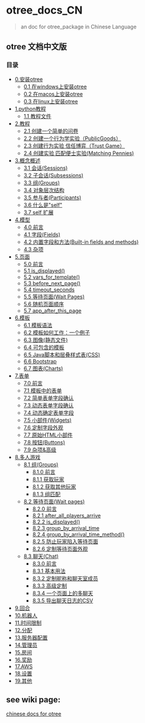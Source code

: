 # otree_docs_CN

> an doc for otree_package in Chinese Language

## otree 文档中文版

### 目录

- [0.安装otree](#)
  - [0.1 在windows上安装otree](docs/0.1-%E5%9C%A8windows%E4%B8%8A%E5%AE%89%E8%A3%85otree.md)
  - [0.2 在macos上安装otree](docs/0.2-%E5%9C%A8macOs%E4%B8%8A%E5%AE%89%E8%A3%85otree.md)
  - [0.3 在linux上安装otree](docs/0.3-%E5%9C%A8linux%E4%B8%8A%E5%AE%89%E8%A3%85otree.md)
- [1.python教程](#)
  - [1.1 教程文件](docs/1.1-%E6%95%99%E7%A8%8B%E6%96%87%E4%BB%B6.md)
- [2.教程](#)
  - [2.1 创建一个简单的问卷](docs/2.1-%E5%88%9B%E5%BB%BA%E4%B8%80%E4%B8%AA%E7%AE%80%E5%8D%95%E7%9A%84%E9%97%AE%E5%8D%B7.md)
  - [2.2 创建一个行为学实验（PublicGoods）](docs/2.2-%E5%88%9B%E5%BB%BA%E4%B8%80%E4%B8%AA%E8%A1%8C%E4%B8%BA%E5%AD%A6%E5%AE%9E%E9%AA%8C%EF%BC%88PublicGoods%EF%BC%89.md)
  - [2.3 创建行为实验 信任博弈（Trust Game）](docs/2.3-%E5%88%9B%E5%BB%BA%E8%A1%8C%E4%B8%BA%E5%AE%9E%E9%AA%8C---%E4%BF%A1%E4%BB%BB%E5%8D%9A%E5%BC%88%EF%BC%88Trust-Game%EF%BC%89.md)
  - [2.4 创建实验 匹配便士实验(Matching Pennies)](docs/2.4-%E5%88%9B%E5%BB%BA%E8%AF%95%E9%AA%8C---%E5%8C%B9%E9%85%8D%E4%BE%BF%E5%A3%AB%E8%AF%95%E9%AA%8C.md)
- [3.概念概述](#)
  - [3.1 会话(Sessions)](docs/3.1-%E4%BC%9A%E8%AF%9D(Sessions).md)
  - [3.2 子会话(Subsessions)](docs/3.2-%E5%AD%90%E4%BC%9A%E8%AF%9D(Subsessions).md)
  - [3.3 组(Groups)](docs/3.3-%E7%BB%84(Groups).md)
  - [3.4 对象层次结构](docs/3.4-%E5%AF%B9%E8%B1%A1%E5%B1%82%E6%AC%A1%E7%BB%93%E6%9E%84.md)
  - [3.5 参与者(Participants)](docs/3.5-%E5%8F%82%E4%B8%8E%E8%80%85(Participants).md)
  - [3.6 什么是"self"](docs/3.6-%E4%BB%80%E4%B9%88%E6%98%AF%22self%22%3F.md)
  - [3.7 self 扩展](docs/3.7-%22self%22%E6%89%A9%E5%B1%95.md)
- [4.模型](#)
  - [4.0 前言](https://github.com/anlint/otree-docs-CN/blob/master/docs/4.0-%E5%89%8D%E8%A8%80.md)
  - [4.1 字段(Fields)](https://github.com/anlint/otree-docs-CN/blob/master/docs/4.1-字段(Fields).md)
  - [4.2 内置字段和方法(Built-in fields and methods)](https://github.com/anlint/otree-docs-CN/blob/master/docs/4.2-内置字段和方法(Built-in%20fields%20and%20methods).md)
  - [4.3 杂项](https://github.com/anlint/otree-docs-CN/blob/master/docs/4.3-杂项.md)
- [5.页面](#)
  - [5.0 前言](docs/5.0-前言.md)
  - [5.1 is_displayed()](docs/5.1-is_displayed().md)
  - [5.2 vars_for_template()](docs/5.2-vars_for_template().md)
  - [5.3 before_next_page()](docs/5.3-before_next_page().md)
  - [5.4 timeout_seconds](docs/5.4-timeout_seconds.md)
  - [5.5 等待页面(Wait Pages)](https://github.com/anlint/otree-docs-CN/blob/master/docs/5.5-等待页面(Wait%20Pages).md)
  - [5.6 随机页面顺序](docs/5.6-随机页面顺序.md)
  - [5.7 app_after_this_page](docs/5.7-app_after_this_page.md)
- [6.模板](#)
  - [6.1 模板语法](docs/6.1-模板语法.md)
  - [6.2 模板如何工作：一个例子](docs/6.2-模板如何工作：一个例子.md)
  - [6.3 图像(静态文件)](docs/6.3-图像(静态文件).md)
  - [6.4 可包含的模板](docs/6.4-可包含的模板.md)
  - [6.5 Java脚本和层叠样式表(CSS)](docs/6.5-Java脚本和层叠样式表(CSS).md)
  - [6.6 Bootstrap](docs/6.6-Bootstrap.md)
  - [6.7 图表(Charts)](docs/6.7-图表(Charts).md)
- [7.表单](#)
  - [7.0 前言](docs/7.0-前言.md)
  - [7.1 模板中的表单](docs/7.1-模板中的表单.md)
  - [7.2 简单表单字段确认](docs/7.2-简单表单字段确认.md)
  - [7.3 动态表单字段确认](docs/7.3-动态表单字段确认.md)
  - [7.4 动态确定表单字段](docs/7.4-动态确定表单字段.md)
  - [7.5 小部件(Widgets)](docs/7.5-小部件(Widgets).md)
  - [7.6 定制字段外观](docs/7.6-定制字段外观.md)
  - [7.7 原始HTML小部件](docs/7.7-原始HTML小部件.md)
  - [7.8 按钮(Buttons)](docs/7.8-按钮(Buttons).md)
  - [7.9 杂项&高级](docs/7.9-杂项&高级.md)
- [8.多人游戏](#)
  - [8.1 组(Groups)](#)
    - [8.1.0 前言](docs/8.1.0-前言.md)
    - [8.1.1 获取玩家](docs/8.1.1-获取玩家.md)
    - [8.1.2 获取其他玩家](docs/8.1.2-获取其他玩家.md)
    - [8.1.3 组匹配](docs/8.1.3-组匹配.md)
  - [8.2 等待页面(Wait pages)](#)
    - [8.2.0 前言](docs/8.2.0-前言.md)
    - [8.2.1 after_all_players_arrive](docs/8.2.1-after_all_players_arrive.md)
    - [8.2.2 is_displayed()](docs/8.2.2-is_displayed().md)
    - [8.2.3 group_by_arrival_time](docs/8.2.3-group_by_arrival_time.md)
    - [8.2.4 group_by_arrival_time_method()](docs/8.2.4-group_by_arrival_time_method().md)
    - [8.2.5 防止玩家陷入等待页面](docs/8.2.5-防止玩家陷入等待页面.md)
    - [8.2.6 定制等待页面外观](docs/8.2.6-定制等待页面外观.md)
  - [8.3 聊天(Chat)](#)
    - [8.3.0 前言](docs/8.3.0-前言.md)
    - [8.3.1 基本用法](docs/8.3.1-基本用法.md)
    - [8.3.2 定制昵称和聊天室成员](docs/8.3.2-定制昵称和聊天室成员.md)
    - [8.3.3 高级定制](docs/8.3.3-高级定制.md)
    - [8.3.4 一个页面上的多聊天](docs/8.3.4-一个页面上的多聊天.md)
    - [8.3.5 导出聊天日志的CSV](docs/8.3.5-导出聊天日志的CSV.md)
- [9.回合](#)
- [10.机器人](#)
- [11.时间限制](#)
- [12.分配](#)
- [13.服务器配置](#)
- [14.管理员](#)
- [15.房间](#)
- [16.奖励](#)
- [17.AWS](#)
- [18.设置](#)
- [19.其他](#)
## see wiki page:

[chinese docs for otree](docs)
